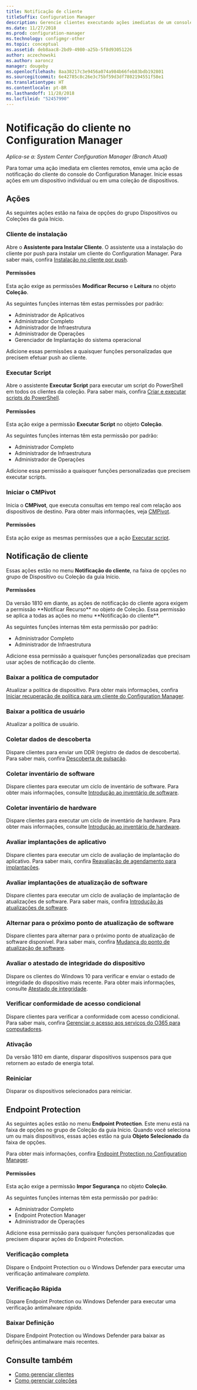 ```yaml
---
title: Notificação de cliente
titleSuffix: Configuration Manager
description: Gerencie clientes executando ações imediatas de um console do Configuration Manager central.
ms.date: 11/27/2018
ms.prod: configuration-manager
ms.technology: configmgr-other
ms.topic: conceptual
ms.assetid: deb8aac8-2bd9-4980-a25b-5f8d93051226
author: aczechowski
ms.author: aaroncz
manager: dougeby
ms.openlocfilehash: 8aa38217c3e9456a074a984b66feb83bdb192801
ms.sourcegitcommit: 6e42785c8c26e3c75bf59d3df7802194551f58e1
ms.translationtype: HT
ms.contentlocale: pt-BR
ms.lasthandoff: 11/28/2018
ms.locfileid: "52457990"
---
```

# <a name="client-notification-in-configuration-manager"></a>Notificação do cliente no Configuration Manager

*Aplica-se a: System Center Configuration Manager (Branch Atual)*

Para tomar uma ação imediata em clientes remotos, envie uma ação de notificação do cliente do console do Configuration Manager. Inicie essas ações em um dispositivo individual ou em uma coleção de dispositivos. 



## <a name="actions"></a>Ações

As seguintes ações estão na faixa de opções do grupo Dispositivos ou Coleções da guia Início. 


### <a name="install-client"></a>Cliente de instalação

Abre o **Assistente para Instalar Cliente**. O assistente usa a instalação do cliente por push para instalar um cliente do Configuration Manager. Para saber mais, confira [Instalação no cliente por push](/sccm/core/clients/deploy/deploy-clients-to-windows-computers#BKMK_ClientPush).

#### <a name="permissions"></a>Permissões
Esta ação exige as permissões **Modificar Recurso** e **Leitura** no objeto **Coleção**. 

As seguintes funções internas têm estas permissões por padrão:
- Administrador de Aplicativos  
- Administrador Completo  
- Administrador de Infraestrutura  
- Administrador de Operações  
- Gerenciador de Implantação do sistema operacional  

Adicione essas permissões a quaisquer funções personalizadas que precisem efetuar push ao cliente.


### <a name="run-script"></a>Executar Script

Abre o assistente **Executar Script** para executar um script do PowerShell em todos os clientes da coleção. Para saber mais, confira [Criar e executar scripts do PowerShell](/sccm/apps/deploy-use/create-deploy-scripts).

#### <a name="permissions"></a>Permissões
Esta ação exige a permissão **Executar Script** no objeto **Coleção**. 

As seguintes funções internas têm esta permissão por padrão:
- Administrador Completo  
- Administrador de Infraestrutura  
- Administrador de Operações  

Adicione essa permissão a quaisquer funções personalizadas que precisem executar scripts.


### <a name="start-cmpivot"></a>Iniciar o CMPivot

Inicia o **CMPivot**, que executa consultas em tempo real com relação aos dispositivos de destino. Para obter mais informações, veja [CMPivot](/sccm/core/servers/manage/cmpivot).

#### <a name="permissions"></a>Permissões
Esta ação exige as mesmas permissões que a ação [Executar script](#run-script). 



## <a name="client-notification"></a>Notificação de cliente

Essas ações estão no menu **Notificação do cliente**, na faixa de opções no grupo de Dispositivo ou Coleção da guia Início.


#### <a name="permissions"></a>Permissões
<!--SCCMDocs-pr issue #2972--> Da versão 1810 em diante, as ações de notificação do cliente agora exigem a permissão **Notificar Recurso** no objeto de Coleção. Essa permissão se aplica a todas as ações no menu **Notificação do cliente**. 

As seguintes funções internas têm esta permissão por padrão:
- Administrador Completo  
- Administrador de Infraestrutura  

Adicione essa permissão a quaisquer funções personalizadas que precisam usar ações de notificação do cliente.


### <a name="download-computer-policy"></a>Baixar a política de computador

Atualizar a política de dispositivo. Para obter mais informações, confira [Iniciar recuperação de política para um cliente do Configuration Manager](/sccm/core/clients/manage/manage-clients#BKMK_PolicyRetrieval).  


### <a name="download-user-policy"></a>Baixar a política de usuário

Atualizar a política de usuário.  


### <a name="collect-discovery-data"></a>Coletar dados de descoberta

Dispare clientes para enviar um DDR (registro de dados de descoberta). Para saber mais, confira [Descoberta de pulsação](/sccm/core/servers/deploy/configure/about-discovery-methods#bkmk_aboutHeartbeat).  


### <a name="collect-software-inventory"></a>Coletar inventário de software

Dispare clientes para executar um ciclo de inventário de software. Para obter mais informações, consulte [Introdução ao inventário de software](/sccm/core/clients/manage/inventory/introduction-to-software-inventory).  


### <a name="collect-hardware-inventory"></a>Coletar inventário de hardware

Dispare clientes para executar um ciclo de inventário de hardware. Para obter mais informações, consulte [Introdução ao inventário de hardware](/sccm/core/clients/manage/inventory/introduction-to-hardware-inventory).  


### <a name="evaluate-application-deployments"></a>Avaliar implantações de aplicativo

Dispare clientes para executar um ciclo de avaliação de implantação do aplicativo. Para saber mais, confira [Reavaliação de agendamento para implantações](/sccm/core/clients/deploy/about-client-settings#schedule-re-evaluation-for-deployments).  


### <a name="evaluate-software-update-deployments"></a>Avaliar implantações de atualização de software

Dispare clientes para executar um ciclo de avaliação de implantação de atualizações de software. Para saber mais, confira [Introdução às atualizações de software](/sccm/sum/understand/software-updates-introduction).  


### <a name="switch-to-the-next-software-update-point"></a>Alternar para o próximo ponto de atualização de software

Dispare clientes para alternar para o próximo ponto de atualização de software disponível. Para saber mais, confira [Mudança do ponto de atualização de software](/sccm/sum/plan-design/plan-for-software-updates#BKMK_SUPSwitching).  


### <a name="evaluate-device-health-attestation"></a>Avaliar o atestado de integridade do dispositivo

Dispare os clientes do Windows 10 para verificar e enviar o estado de integridade do dispositivo mais recente. Para obter mais informações, consulte [Atestado de integridade](/sccm/core/servers/manage/health-attestation).  


### <a name="check-conditional-access-compliance"></a>Verificar conformidade de acesso condicional

Dispare clientes para verificar a conformidade com acesso condicional. Para saber mais, confira [Gerenciar o acesso aos serviços do O365 para computadores](/sccm/mdm/deploy-use/manage-access-to-o365-services-for-pcs-managed-by-sccm).  


### <a name="wake-up"></a>Ativação

Da versão 1810 em diante, disparar dispositivos suspensos para que retornem ao estado de energia total.


### <a name="restart"></a>Reiniciar

Disparar os dispositivos selecionados para reiniciar. 



## <a name="endpoint-protection"></a>Endpoint Protection

As seguintes ações estão no menu **Endpoint Protection**. Este menu está na faixa de opções no grupo de Coleção da guia Início. Quando você seleciona um ou mais dispositivos, essas ações estão na guia **Objeto Selecionado** da faixa de opções.

Para obter mais informações, confira [Endpoint Protection no Configuration Manager](/sccm/protect/deploy-use/endpoint-protection).

#### <a name="permissions"></a>Permissões
Esta ação exige a permissão **Impor Segurança** no objeto **Coleção**. 

As seguintes funções internas têm esta permissão por padrão:
- Administrador Completo  
- Endpoint Protection Manager  
- Administrador de Operações  

Adicione essa permissão para quaisquer funções personalizadas que precisem disparar ações do Endpoint Protection.


### <a name="full-scan"></a>Verificação completa

Dispare o Endpoint Protection ou o Windows Defender para executar uma verificação antimalware *completa*.  


### <a name="quick-scan"></a>Verificação Rápida

Dispare Endpoint Protection ou Windows Defender para executar uma verificação antimalware *rápida*.  


### <a name="download-definition"></a>Baixar Definição

Dispare Endpoint Protection ou Windows Defender para baixar as definições antimalware mais recentes.  



## <a name="see-also"></a>Consulte também

- [Como gerenciar clientes](/sccm/core/clients/manage/manage-clients)
- [Como gerenciar coleções](/sccm/core/clients/manage/collections/manage-collections)